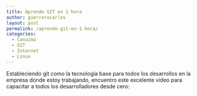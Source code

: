 ```yaml
---
title: Aprende GIT en 1 hora
author: guerrerocarlos
layout: post
permalink: /aprende-git-en-1-hora/
categories:
  - Canaima
  - GIT
  - Internet
  - Linux
---
```

Estableciendo git como la tecnología base para todos los desarrollos en la empresa donde estoy trabajando, encuentro este excelente video para capacitar a todos los desarrolladores desde cero:
